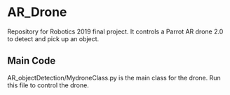 # AR_Drone
Repository for Robotics 2019 final project. It controls a Parrot AR drone 2.0 to detect and pick up an object.

## Main Code  ##
AR_objectDetection/MydroneClass.py is the main class for the drone. Run this file to control the drone.

